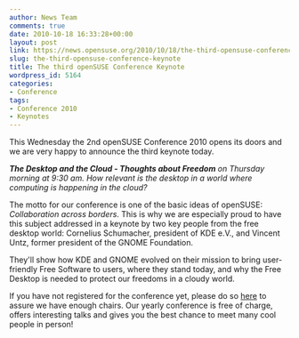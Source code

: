 ```yaml
---
author: News Team
comments: true
date: 2010-10-18 16:33:28+00:00
layout: post
link: https://news.opensuse.org/2010/10/18/the-third-opensuse-conference-keynote/
slug: the-third-opensuse-conference-keynote
title: The third openSUSE Conference Keynote
wordpress_id: 5164
categories:
- Conference
tags:
- Conference 2010
- Keynotes
---
```


This Wednesday the 2nd openSUSE Conference 2010 opens its doors and we are very happy to announce the third keynote today.

_**The Desktop and the Cloud - Thoughts about Freedom** on Thursday morning at 9:30 am. How relevant is the desktop in a world where computing is happening in the cloud?_ 

The motto for our conference is one of the basic ideas of openSUSE: _Collaboration across borders_. This is why we are especially proud to have this subject addressed in a keynote by two key people from the free desktop world: Cornelius Schumacher, president of KDE e.V., and Vincent Untz, former president of the GNOME Foundation.

They'll show how KDE and GNOME evolved on their mission to bring user-friendly Free Software to users, where they stand today, and why the Free Desktop is needed to protect our freedoms in a cloudy world.

If you have not registered for the conference yet, please do so [here](http://conference.opensuse.org/indico/confRegistrationFormDisplay.py/display?confId=0) to assure we have enough chairs. Our yearly conference is free of charge, offers interesting talks and gives you the best chance to meet many cool people in person!
